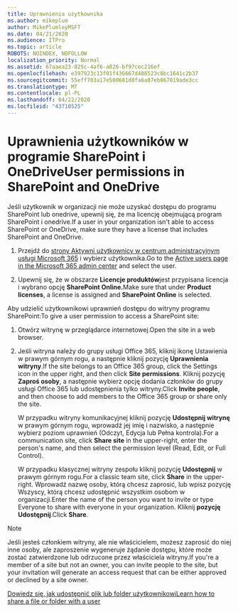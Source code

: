```yaml
---
title: Uprawnienia użytkownika
ms.author: mikeplum
author: MikePlumleyMSFT
ms.date: 04/21/2020
ms.audience: ITPro
ms.topic: article
ROBOTS: NOINDEX, NOFOLLOW
localization_priority: Normal
ms.assetid: 67aaea23-025c-4af6-a826-bf97cec216ef
ms.openlocfilehash: e397923c13f01f436667d488523c8bc1641c2b37
ms.sourcegitcommit: 55eff703a17e500681d8fa6a87eb067019ade3cc
ms.translationtype: MT
ms.contentlocale: pl-PL
ms.lasthandoff: 04/22/2020
ms.locfileid: "43710525"
---
```

# <a name="user-permissions-in-sharepoint-and-onedrive"></a><span data-ttu-id="85303-102">Uprawnienia użytkowników w programie SharePoint i OneDrive</span><span class="sxs-lookup"><span data-stu-id="85303-102">User permissions in SharePoint and OneDrive</span></span>

<span data-ttu-id="85303-103">Jeśli użytkownik w organizacji nie może uzyskać dostępu do programu SharePoint lub onedrive, upewnij się, że ma licencję obejmującą program SharePoint i onedrive.</span><span class="sxs-lookup"><span data-stu-id="85303-103">If a user in your organization isn't able to access SharePoint or OneDrive, make sure they have a license that includes SharePoint and OneDrive.</span></span> 
  
1. <span data-ttu-id="85303-104">Przejdź do [strony Aktywni użytkownicy w centrum administracyjnym usługi Microsoft 365](https://portal.office.com/adminportal/home#/users) i wybierz użytkownika.</span><span class="sxs-lookup"><span data-stu-id="85303-104">Go to the [Active users page in the Microsoft 365 admin center](https://portal.office.com/adminportal/home#/users) and select the user.</span></span> 
    
2. <span data-ttu-id="85303-105">Upewnij się, że w obszarze **Licencje produktów**jest przypisana licencja i wybrano opcję **SharePoint Online.**</span><span class="sxs-lookup"><span data-stu-id="85303-105">Make sure that under **Product licenses**, a license is assigned and **SharePoint Online** is selected.</span></span> 
    
 <span data-ttu-id="85303-106">Aby udzielić użytkownikowi uprawnień dostępu do witryny programu SharePoint:</span><span class="sxs-lookup"><span data-stu-id="85303-106">To give a user permission to access a SharePoint site:</span></span> 
  
1. <span data-ttu-id="85303-107">Otwórz witrynę w przeglądarce internetowej.</span><span class="sxs-lookup"><span data-stu-id="85303-107">Open the site in a web browser.</span></span>
    
2. <span data-ttu-id="85303-108">Jeśli witryna należy do grupy usługi Office 365, kliknij ikonę Ustawienia w prawym górnym rogu, a następnie kliknij pozycję **Uprawnienia witryny**.</span><span class="sxs-lookup"><span data-stu-id="85303-108">If the site belongs to an Office 365 group, click the Settings icon in the upper right, and then click **Site permissions**.</span></span> <span data-ttu-id="85303-109">Kliknij pozycję **Zaproś osoby**, a następnie wybierz opcję dodania członków do grupy usługi Office 365 lub udostępnienia tylko witryny.</span><span class="sxs-lookup"><span data-stu-id="85303-109">Click **Invite people**, and then choose to add members to the Office 365 group or share only the site.</span></span> 
    
    <span data-ttu-id="85303-110">W przypadku witryny komunikacyjnej kliknij pozycję **Udostępnij witrynę** w prawym górnym rogu, wprowadź jej imię i nazwisko, a następnie wybierz poziom uprawnień (Odczyt, Edycja lub Pełna kontrola).</span><span class="sxs-lookup"><span data-stu-id="85303-110">For a communication site, click **Share site** in the upper-right, enter the person's name, and then select the permission level (Read, Edit, or Full Control).</span></span> 
    
    <span data-ttu-id="85303-111">W przypadku klasycznej witryny zespołu kliknij pozycję **Udostępnij** w prawym górnym rogu.</span><span class="sxs-lookup"><span data-stu-id="85303-111">For a classic team site, click **Share** in the upper-right.</span></span> <span data-ttu-id="85303-112">Wprowadź nazwę osoby, którą chcesz zaprosić, lub wpisz pozycję Wszyscy, którą chcesz udostępnić wszystkim osobom w organizacji.</span><span class="sxs-lookup"><span data-stu-id="85303-112">Enter the name of the person you want to invite or type Everyone to share with everyone in your organization.</span></span> <span data-ttu-id="85303-113">Kliknij **pozycję Udostępnij**.</span><span class="sxs-lookup"><span data-stu-id="85303-113">Click **Share**.</span></span>
    
> [!NOTE]
> <span data-ttu-id="85303-114">Jeśli jesteś członkiem witryny, ale nie właścicielem, możesz zaprosić do niej inne osoby, ale zaproszenie wygeneruje żądanie dostępu, które może zostać zatwierdzone lub odrzucone przez właściciela witryny.</span><span class="sxs-lookup"><span data-stu-id="85303-114">If you're a member of a site but not an owner, you can invite people to the site, but your invitation will generate an access request that can be either approved or declined by a site owner.</span></span> 
  
[<span data-ttu-id="85303-115">Dowiedz się, jak udostępnić plik lub folder użytkownikowi</span><span class="sxs-lookup"><span data-stu-id="85303-115">Learn how to share a file or folder with a user</span></span>](https://go.microsoft.com/fwlink/?linkid=533408)
  

